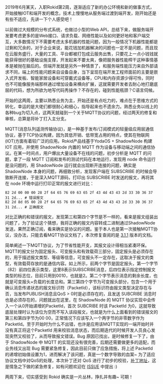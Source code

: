 2019年6月某天，入职Rokid第2周，逐渐适应了新的办公环境和新的做事方式，开始接触IOT和端开发的概念，技术上慢慢地从服务端过渡到端开发，刚开始还是有些不适应，先讲一下个人感受吧！

以前做过大规模的分布式系统，也做过小型的Web API，总结下来，做服务端开发要考虑更多的是Web接口、请求负载、网络性能以及如何更好地和客户端交互，大多数情况下不需要考虑太多机器的性能问题，因为一般情况下机器性能都是过剩和冗余的，对于企业来说，能花钱加机器解决的问题也一定不是问题，而且现在云服务盛行，大量的工具、平台都被打包成云服务出售，只要花上一点小钱钱就能获得很好的基础设施支撑，开发起来不要太爽，像把服务器性能榨干这种事情基本是被抛在脑后的。但端开发就是另外一种情景了，和服务端性能压力来自外部请求不同，端上的性能问题来自设备自身，当下呈现在端开发工程师面前的主要是嵌入式开发板、智能家居设备和可穿戴式设备等，CPU和内存资源少得可怜，同时也不可能像服务端那样通过增加设备来横向扩展，这就需要开发者去耐心地打磨底层的代码，想为所欲为地写代码秀操作？不存在的，碰到性能瓶颈？C语言伺候。

开始的这两周，主要以熟悉业务为主，开始还是有点吃力的，难点在于思维方式的转化，幸运的是大佬们都很耐心和细心，指导起来也不遗余力。熟悉业务以线上的各种bug为切入点，这两天就碰到一个关于MQTT协议的问题，经过两天的修复和审核，总算是将补丁打入主分支。

MQTT(消息队列遥测传输协议)，是一种基于发布/订阅模式的轻量级应用层通信协议，基于TCP协议构建，因为其低开销、低带宽占用的特点，使其在物联网(IOT)方面有着较广泛的应用。Rokid产品线基于YodaOS + ShadowNode 构建 IOT 应用，并使用 ShadowNode 内置的 MQTT 作为设备与移动端之间的通信协议。在某一时间点，用户爆出大量设备不在线的问题，初步分析是 MQTT 的问题，拿了一段 MQTT 订阅和发布的测试代码在本地运行，发现用 node 命令运行是没问题的，用 ShadowNode 运行就会出现断开连接的问题，确实是ShadowNode 本身的问题，再细致分析，发现客户端在 SUBSCRIBE 的时候会导致断开连接，于是深入MQTT源码，打印出 SUBSCRIBE 时发送的报文，再将其在 node 环境中运行打印正常的报文进行对比：

```
82 2d 00 00 00 28 2f 64 65 76 69 63 65 2f 43 4d 43 43 2d 33 30 36 37 31 2d... # 错误报文
82 2d 8d 05 00 28 2f 64 65 76 69 63 65 2f 43 4d 43 43 2d 33 30 36 37 31 2d... # 正确报文
```

对比正确的和错误的报文，发现第三和第四个字节是不一样的，看来是报文组装出问题了，为了验证这个猜想，我将正确的报文内容转成二进制通过ShadowNode发送，果然正确订阅，看来确实是协议的问题。鉴于本人也是第一次接触MQTT协议，没办法，只能去看MQTT协议文档了，本次修复查阅的是 [3.1.1](https://zhuanlan.zhihu.com/p/69312588/[http://docs.oasis-open.org/mqtt/mqtt/v3.1.1/os/mqtt-v3.1.1-os.html#_Toc398718025](http://docs.oasis-open.org/mqtt/mqtt/v3.1.1/os/mqtt-v3.1.1-os.html#_Toc398718025)) 版本的文档。

简单阐述一下MQTT协议，为了节省性能开支，其报文设计得相当紧凑环保。MQTT的报文分为固定报头、可变报头和有效载荷三部分，固定报头是必须存在的，用于描述报文类型、等级等信息，可变报头不一定存在，这取决于报文的类型，有效载荷存放的是通信内容。如上所示，前两个字节是固定报头，第一个字节（82）前四位表示类型，这里8表示SUBSCRIBE消息，后四位表示指定控制报文类型的标志位，目前只用到0010，也就是2。第二个字节表示消息的剩余长度，也就是可变报头+负载的长度总和。第三第四个字节为可变报头部分，包含一个用于确认消息传递状态的报文标识符（PacketId），该标识符由报文类型决定存在与否，当发布PUBLISH消息且QoS > 0时是必须存在的，且发送 SUBCRIBE 消息时也是必须存在的，问题就出在这里，在 ShadowNode 的 MQTT 协议实现中会传入一个从0开始递增的PacketId，首次 SUBCRIBE 时该 PacketId 为0，这就导致底层处理时认为该位为空而不写入该段报文，也就是为什么上面看到的错误报文的第三和第四字节为00 00，正常情况下应该写入一个两字节的非零数字作为PacketId。至于开始时为什么不出错，也许是应用该MQTT实现的一端开始时并没有真正将这个PacketId 用来校验消息状态，而后期迭代的时候开发人员良心发现突然又校验了，从而导致报文错误。Bug 原因已找出，是时候修复一下了，由于 ShadowNode 中 MQTT 的实现还没有很完善，后期还需要做更多的适配，而业务线又出现 Bug 需要紧急修复，因此目前只做了应急措施，将上述 PacketId 的递增初始值设置为1，进而解决了该问题，真是一个数字导致的血案~ 为了适应协议文档中对QoS的处理，本次补丁还对 QoS 进行了初步的校验，[补丁地址](https://github.com/yodaos-project/ShadowNode/pull/533)，这是情急之下做的紧急修复，如有问题欢迎在 [ISSUE](https://github.com/yodaos-project/ShadowNode/issues/new/choose) 中提出 :)

两周下来，切实感受到 Rokid 确实是一片丛林，挣扎并有趣~ 可期！